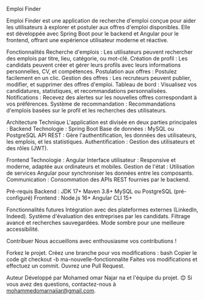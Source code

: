 Emploi Finder

Emploi Finder est une application de recherche d'emploi conçue pour aider les utilisateurs à explorer et postuler aux offres d'emploi disponibles.
Elle est développée avec Spring Boot pour le backend et Angular pour le frontend, offrant une expérience utilisateur moderne et réactive.

Fonctionnalités
Recherche d'emplois : Les utilisateurs peuvent rechercher des emplois par titre, lieu, catégorie, ou mot-clé.
Création de profil : Les candidats peuvent créer et gérer leurs profils avec leurs informations personnelles, CV, et compétences.
Postulation aux offres : Postulez facilement en un clic.
Gestion des offres : Les recruteurs peuvent publier, modifier, et supprimer des offres d'emploi.
Tableau de bord : Visualisez vos candidatures, statistiques, et recommandations personnalisées.
Notifications : Recevez des alertes sur les nouvelles offres correspondant à vos préférences.
Système de recommandation : Recommandations d'emplois basées sur le profil et les recherches des utilisateurs.


Architecture Technique
L'application est divisée en deux parties principales :
Backend
Technologie : Spring Boot
Base de données : MySQL ou PostgreSQL
API REST : Gère l'authentification, les données des utilisateurs, les emplois, et les statistiques.
Authentification : Gestion des utilisateurs et des rôles (JWT).

Frontend
Technologie : Angular
Interface utilisateur : Responsive et moderne, adaptée aux ordinateurs et mobiles.
Gestion de l'état : Utilisation de services Angular pour synchroniser les données entre les composants.
Communication : Consommation des APIs REST fournies par le backend.


Pré-requis
Backend :
JDK 17+
Maven 3.8+
MySQL ou PostgreSQL (pré-configuré)
Frontend :
Node.js 16+
Angular CLI 15+

Fonctionnalités futures
Intégration avec des plateformes externes (LinkedIn, Indeed).
Système d'évaluation des entreprises par les candidats.
Filtrage avancé et recherches sauvegardées.
Mode sombre pour une meilleure accessibilité.

Contribuer
Nous accueillons avec enthousiasme vos contributions !

Forkez le projet.
Créez une branche pour vos modifications :
bash
Copier le code
git checkout -b ma-nouvelle-fonctionnalite
Faites vos modifications et effectuez un commit.
Ouvrez une Pull Request.



Auteur
Développé par Mohamed omar Najar na et l'équipe du projet. 😊
Si vous avez des questions, contactez-nous à mohammedomarnajjar@gmail.com.
